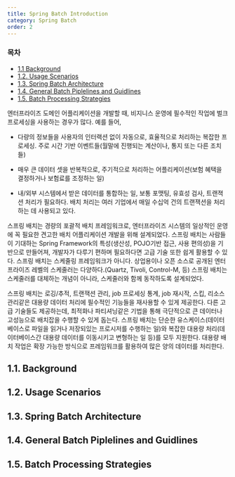 ```yaml
---
title: Spring Batch Introduction
category: Spring Batch
order: 2
---
```


### 목차

 - [1.1 Background](#11-background)
 - [1.2. Usage Scenarios](#12-usage-scenarios)
 - [1.3. Spring Batch Architecture](#13-Spring-batch-architecture)
 - [1.4. General Batch Piplelines and Guidlines](#14-general-batch-piplelines-and-guidlines)
 - [1.5. Batch Processing Strategies](#15-batch-processing-strategies)

엔터프라이즈 도메인 어플리케이션을 개발할 때, 비지니스 운영에 필수적인 작업에 벌크 프로세싱을 사용하는 경우가 많다. 예를 들어,

- 다량의 정보들을 사용자의 인터랙션 없이 자동으로, 효율적으로 처리하는 복잡한 프로세싱. 주로 시간 기반 이벤트들(월말에 진행되는 계산이나, 통지 또는 다른 조치들)

- 매우 큰 데이터 셋을 반복적으로, 주기적으로 처리하는 어플리케이션(보험 혜택을 결정하거나 보험료를 조정하는 일) 

- 내/외부 시스템에서 받은 데이터를 통합하는 일, 보통 포맷팅, 유효성 검사, 트랜젹션 처리가 필요하다. 배치 처리는 여러 기업에서 매일 수십억 건의 트랜잭션을 처리하는 데 사용되고 있다.

스프링 배치는 경량의 포괄적 배치 프레임워크로, 엔터프라이즈 시스템의 일상적인 운영에 꼭 필요한 견고한 배치 어플리케이션 개발을 위해 설계되었다. 스프링 배치는 사람들이 기대하는 Spring Framework의 특성(생산성, POJO기반 접근, 사용 편의성)을 기반으로 만들어져, 개발자가 다루기 편하며 필요하다면 고급 기술 또한 쉽게 활용할 수 있다. 스프링 배치는 스케줄링 프레임워크가 아니다. 상업용이나 오픈 소스로 공개된 엔터프라이즈 레벨의 스케줄러는 다양하다.(Quartz, Tivoli, Control-M, 등) 스프링 배치는 스케줄러를 대체하는 개념이 아니라, 스케줄러와 함께 동작하도록 설계되었다.

스프링 배치는 로깅/추적, 트랜잭션 관리, job 프로세싱 통계, job 재시작, 스킵, 리소스 관리같은 대용량 데이터 처리에 필수적인 기능들을 재사용할 수 있게 제공한다. 다른 고급 기술들도 제공하는데, 최적화나 파티셔닝같은 기법을 통해 극단적으로 큰 데이터나 고성능으로 배치잡을 수행할 수 있게 돕는다. 스프링 배치는 단순한 유스케이스(데이터베이스로 파일을 읽거나 저장되있는 프로시저를 수행하는 일)와 복잡한 대용량 처리(데이터베이스간 대용량 데이터를 이동시키고 변형하는 일 등)를 모두 지원한다. 대용량 배치 작업은 확장 가능한 방식으로 프레임워크를 활용하여 많은 양의 데이터를 처리한다.

## 1.1. Background

## 1.2. Usage Scenarios

## 1.3. Spring Batch Architecture

## 1.4. General Batch Piplelines and Guidlines

## 1.5. Batch Processing Strategies
